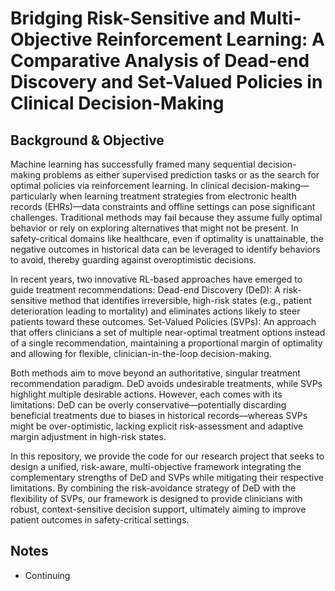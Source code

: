 # Bridging Risk-Sensitive and Multi-Objective Reinforcement Learning: A Comparative Analysis of Dead-end Discovery and Set-Valued Policies in Clinical Decision-Making

## Background & Objective
Machine learning has successfully framed many sequential decision-making problems as either supervised prediction tasks or as the search for optimal policies via reinforcement learning. 
In clinical decision-making—particularly when learning treatment strategies from electronic health records (EHRs)—data constraints and offline settings can pose significant challenges. 
Traditional methods may fail because they assume fully optimal behavior or rely on exploring alternatives that might not be present. 
In safety-critical domains like healthcare, even if optimality is unattainable, the negative outcomes in historical data can be leveraged to identify behaviors to avoid, thereby guarding against overoptimistic decisions.

In recent years, two innovative RL-based approaches have emerged to guide treatment recommendations:
Dead-end Discovery (DeD): A risk-sensitive method that identifies irreversible, high-risk states (e.g., patient deterioration leading to mortality) and eliminates actions likely to steer patients toward these outcomes.
Set-Valued Policies (SVPs): An approach that offers clinicians a set of multiple near-optimal treatment options instead of a single recommendation, maintaining a proportional margin of optimality and allowing for flexible, clinician-in-the-loop decision-making.

Both methods aim to move beyond an authoritative, singular treatment recommendation paradigm. DeD avoids undesirable treatments, while SVPs highlight multiple desirable actions. However, each comes with its limitations: 
DeD can be overly conservative—potentially discarding beneficial treatments due to biases in historical records—whereas SVPs might be over-optimistic, lacking explicit risk-assessment and adaptive margin adjustment in high-risk states.

In this repository, we provide the code for our research project that seeks to design a unified, risk-aware, multi-objective framework integrating the complementary strengths of DeD and SVPs while mitigating their respective limitations.
By combining the risk-avoidance strategy of DeD with the flexibility of SVPs, our framework is designed to provide clinicians with robust, context-sensitive decision support, ultimately aiming to improve patient outcomes in safety-critical settings.

## Notes
- Continuing

